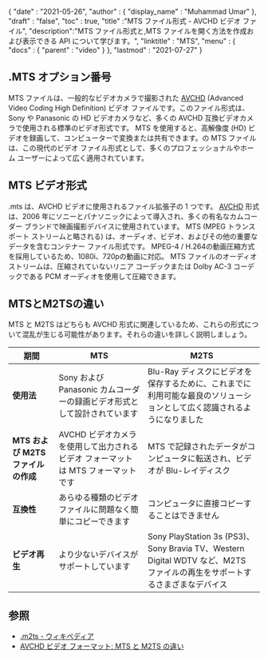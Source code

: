 {
  "date" : "2021-05-26",
  "author" : {
    "display_name" : "Muhammad Umar"
},
  "draft" : "false",
  "toc" : true,
  "title" :"MTS ファイル形式 - AVCHD ビデオ ファイル",
  "description":"MTS ファイル形式と,MTS ファイルを開く方法を作成および表示できる API について学びます。",
  "linktitle" : "MTS",
  "menu" : {
    "docs" : {
      "parent" : "video"
}
},
  "lastmod" : "2021-07-27"
}

## .MTS オプション番号

MTS ファイルは、一般的なビデオカメラで撮影された [AVCHD](/video/avchd/) (Advanced Video Coding High Definition) ビデオ ファイルです。このファイル形式は、Sony や Panasonic の HD ビデオカメラなど、多くの AVCHD 互換ビデオカメラで使用される標準のビデオ形式です。 MTS を使用すると、高解像度 (HD) ビデオを録画して、コンピューターで変換または共有できます。の
MTS ファイルは、この現代のビデオ ファイル形式として、多くのプロフェッショナルやホーム ユーザーによって広く適用されています。

## MTS ビデオ形式

.mts は、AVCHD ビデオに使用されるファイル拡張子の 1 つです。 [AVCHD](/video/avchd/) 形式は、2006 年にソニーとパナソニックによって導入され、多くの有名なカムコーダー ブランドで映画撮影デバイスに使用されています。 MTS (MPEG トランスポート ストリームと略される) は、オーディオ、ビデオ、およびその他の重要なデータを含むコンテナー ファイル形式です。 MPEG-4 / H.264の動画圧縮方式を採用しているため、1080i、720pの動画に対応。 MTS ファイルのオーディオ ストリームは、圧縮されていないリニア コーデックまたは Dolby AC-3 コーデックである PCM オーディオを使用して圧縮できます。

## MTSとM2TSの違い

MTS と M2TS はどちらも AVCHD 形式に関連しているため、これらの形式について混乱が生じる可能性があります。それらの違いを詳しく説明しましょう。

|期間|MTS|M2TS|
---|---|---|
|**使用法**|Sony および Panasonic カムコーダーの録画ビデオ形式として設計されています|Blu-Ray ディスクにビデオを保存するために、これまでに利用可能な最良のソリューションとして広く認識されるようになりました|
|**MTS および M2TS ファイルの作成**|AVCHD ビデオカメラを使用して出力されるビデオ フォーマットは MTS フォーマットです|MTS で記録されたデータがコンピュータに転送され、ビデオが Blu-レイディスク|
|**互換性**|あらゆる種類のビデオ ファイルに問題なく簡単にコピーできます|コンピュータに直接コピーすることはできません|
|**ビデオ再生**|より少ないデバイスがサポートしています| Sony PlayStation 3s (PS3)、Sony Bravia TV、Western Digital WDTV など、M2TS ファイルの再生をサポートするさまざまなデバイス |

## 参照 ##

- [.m2ts - ウィキペディア](https://en.wikipedia.org/wiki/.m2ts)
- [AVCHD ビデオ フォーマット: MTS と M2TS の違い](https://www.videosolo.com/tutorials/mts-vs-m2ts.html)

